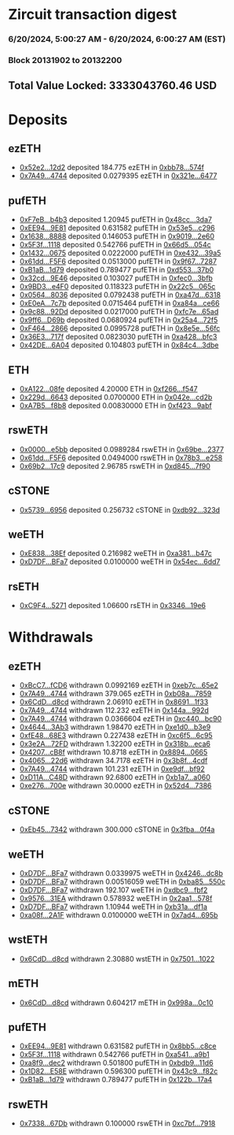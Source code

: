 # Zircuit transaction digest
### 6/20/2024, 5:00:27 AM - 6/20/2024, 6:00:27 AM (EST)
### Block 20131902 to 20132200

## Total Value Locked: 3333043760.46 USD

# Deposits
## ezETH
- [0x52e2...12d2](https://etherscan.io/address/0x52e2cc4E5743983193f956E88B9fE247B00e12d2) deposited 184.775 ezETH in [0xbb78...574f](https://etherscan.io/tx/0x52e2cc4E5743983193f956E88B9fE247B00e12d2)
- [0x7A49...4744](https://etherscan.io/address/0x7A493Be5c2ce014cD049Bf178a1ac0Db1B434744) deposited 0.0279395 ezETH in [0x321e...6477](https://etherscan.io/tx/0x7A493Be5c2ce014cD049Bf178a1ac0Db1B434744)
## pufETH
- [0xF7eB...b4b3](https://etherscan.io/address/0xF7eB1b052F6Dea97D48258A96072C8417773b4b3) deposited 1.20945 pufETH in [0x48cc...3da7](https://etherscan.io/tx/0xF7eB1b052F6Dea97D48258A96072C8417773b4b3)
- [0xEE94...9E81](https://etherscan.io/address/0xEE9484571b75FB89B4c3E4685b305f5e24aD9E81) deposited 0.631582 pufETH in [0x53e5...c296](https://etherscan.io/tx/0xEE9484571b75FB89B4c3E4685b305f5e24aD9E81)
- [0x1638...8888](https://etherscan.io/address/0x16387991cb7767E90d2f42A2F26C00Ea76888888) deposited 0.146053 pufETH in [0x9019...2e60](https://etherscan.io/tx/0x16387991cb7767E90d2f42A2F26C00Ea76888888)
- [0x5F3f...1118](https://etherscan.io/address/0x5F3f9E0bBe1b9Db008B30529c36aB41828A61118) deposited 0.542766 pufETH in [0x66d5...054c](https://etherscan.io/tx/0x5F3f9E0bBe1b9Db008B30529c36aB41828A61118)
- [0x1432...0675](https://etherscan.io/address/0x14328037051DF7596275fdb4df632319C7b90675) deposited 0.0222000 pufETH in [0xe432...39a5](https://etherscan.io/tx/0x14328037051DF7596275fdb4df632319C7b90675)
- [0x61dd...F5F6](https://etherscan.io/address/0x61dd7a4d040bD6d827B72eD257944e9eca1cF5F6) deposited 0.0513000 pufETH in [0x9f67...7287](https://etherscan.io/tx/0x61dd7a4d040bD6d827B72eD257944e9eca1cF5F6)
- [0xB1aB...1d79](https://etherscan.io/address/0xB1aB93437ecA3480089e828748c8d4be9b8D1d79) deposited 0.789477 pufETH in [0xd553...37b0](https://etherscan.io/tx/0xB1aB93437ecA3480089e828748c8d4be9b8D1d79)
- [0x32cd...9E46](https://etherscan.io/address/0x32cd18f9A2170395712c7447526C224bfEC39E46) deposited 0.103027 pufETH in [0xfec0...3bfb](https://etherscan.io/tx/0x32cd18f9A2170395712c7447526C224bfEC39E46)
- [0x9BD3...e4F0](https://etherscan.io/address/0x9BD38Bc23F20E693Fb0772958107582cFdc9e4F0) deposited 0.118323 pufETH in [0x22c5...065c](https://etherscan.io/tx/0x9BD38Bc23F20E693Fb0772958107582cFdc9e4F0)
- [0x0564...8036](https://etherscan.io/address/0x0564BccF959d0BA53A51ecbc5CD02A7a03fA8036) deposited 0.0792438 pufETH in [0xa47d...6318](https://etherscan.io/tx/0x0564BccF959d0BA53A51ecbc5CD02A7a03fA8036)
- [0xE0eA...7c7b](https://etherscan.io/address/0xE0eA0F21B07aAF14b20467732726a6B1670e7c7b) deposited 0.0715464 pufETH in [0xa84a...ce66](https://etherscan.io/tx/0xE0eA0F21B07aAF14b20467732726a6B1670e7c7b)
- [0x9c88...92Dd](https://etherscan.io/address/0x9c886dD4c7BcC4BD8a5956cAE1c9E26E992B92Dd) deposited 0.0217000 pufETH in [0xfc7e...65ad](https://etherscan.io/tx/0x9c886dD4c7BcC4BD8a5956cAE1c9E26E992B92Dd)
- [0x9ff6...D69b](https://etherscan.io/address/0x9ff6466708ca127B96d7cd45742b87D7f3D0D69b) deposited 0.0680924 pufETH in [0x25a4...72f5](https://etherscan.io/tx/0x9ff6466708ca127B96d7cd45742b87D7f3D0D69b)
- [0xF464...2866](https://etherscan.io/address/0xF464B0d90AA47aA65fF9A70CAE7B508397072866) deposited 0.0995728 pufETH in [0x8e5e...56fc](https://etherscan.io/tx/0xF464B0d90AA47aA65fF9A70CAE7B508397072866)
- [0x36E3...717f](https://etherscan.io/address/0x36E35D9325931c1C73F020A34Cc73baB8d15717f) deposited 0.0823030 pufETH in [0xa428...bfc3](https://etherscan.io/tx/0x36E35D9325931c1C73F020A34Cc73baB8d15717f)
- [0x42DE...6A04](https://etherscan.io/address/0x42DEca745BF4dF511A94bb7Dc31294cb41966A04) deposited 0.104803 pufETH in [0x84c4...3dbe](https://etherscan.io/tx/0x42DEca745BF4dF511A94bb7Dc31294cb41966A04)
## ETH
- [0xA122...08fe](https://etherscan.io/address/0xA122A87eA040ac97ABd3b7f8314d3F60dFDC08fe) deposited 4.20000 ETH in [0xf266...f547](https://etherscan.io/tx/0xA122A87eA040ac97ABd3b7f8314d3F60dFDC08fe)
- [0x229d...6643](https://etherscan.io/address/0x229df921Dd05c4035D9926805AB92499Cd176643) deposited 0.0700000 ETH in [0x042e...cd2b](https://etherscan.io/tx/0x229df921Dd05c4035D9926805AB92499Cd176643)
- [0xA7B5...f8b8](https://etherscan.io/address/0xA7B5E9E8fB5BE5C10eE50e7e0B6cfC2cB52bf8b8) deposited 0.00830000 ETH in [0xf423...9abf](https://etherscan.io/tx/0xA7B5E9E8fB5BE5C10eE50e7e0B6cfC2cB52bf8b8)
## rswETH
- [0x0000...e5bb](https://etherscan.io/address/0x0000be2e197509136cd7a0cBDC12D7569726e5bb) deposited 0.0989284 rswETH in [0x69be...2377](https://etherscan.io/tx/0x0000be2e197509136cd7a0cBDC12D7569726e5bb)
- [0x61dd...F5F6](https://etherscan.io/address/0x61dd7a4d040bD6d827B72eD257944e9eca1cF5F6) deposited 0.0494000 rswETH in [0x78b3...e258](https://etherscan.io/tx/0x61dd7a4d040bD6d827B72eD257944e9eca1cF5F6)
- [0x69b2...17c9](https://etherscan.io/address/0x69b2A220d1d0948d34Da622051be636DDeDD17c9) deposited 2.96785 rswETH in [0xd845...7f90](https://etherscan.io/tx/0x69b2A220d1d0948d34Da622051be636DDeDD17c9)
## cSTONE
- [0x5739...6956](https://etherscan.io/address/0x5739a629c02FAB913223A8DA6fa06Ae3196f6956) deposited 0.256732 cSTONE in [0xdb92...323d](https://etherscan.io/tx/0x5739a629c02FAB913223A8DA6fa06Ae3196f6956)
## weETH
- [0xE838...38Ef](https://etherscan.io/address/0xE838208D4213136DE74564018A8C8B4A5c6738Ef) deposited 0.216982 weETH in [0xa381...b47c](https://etherscan.io/tx/0xE838208D4213136DE74564018A8C8B4A5c6738Ef)
- [0xD7DF...BFa7](https://etherscan.io/address/0xD7DF7E085214743530afF339aFC420c7c720BFa7) deposited 0.0100000 weETH in [0x54ec...6dd7](https://etherscan.io/tx/0xD7DF7E085214743530afF339aFC420c7c720BFa7)
## rsETH
- [0xC9F4...5271](https://etherscan.io/address/0xC9F414aa264744D243cA1893e46cD588DF855271) deposited 1.06600 rsETH in [0x3346...19e6](https://etherscan.io/tx/0xC9F414aa264744D243cA1893e46cD588DF855271)
# Withdrawals
## ezETH
- [0xBcC7...fCD6](https://etherscan.io/address/0xBcC7Da6d9FA596A28C1d1b188f1EA26f901dfCD6) withdrawn 0.0992169 ezETH in [0xeb7c...65e2](https://etherscan.io/tx/0xBcC7Da6d9FA596A28C1d1b188f1EA26f901dfCD6)
- [0x7A49...4744](https://etherscan.io/address/0x7A493Be5c2ce014cD049Bf178a1ac0Db1B434744) withdrawn 379.065 ezETH in [0xb08a...7859](https://etherscan.io/tx/0x7A493Be5c2ce014cD049Bf178a1ac0Db1B434744)
- [0x6CdD...d8cd](https://etherscan.io/address/0x6CdD6334B7d60fA05Fa48a578DCb754a1D69d8cd) withdrawn 2.06910 ezETH in [0x8691...1f33](https://etherscan.io/tx/0x6CdD6334B7d60fA05Fa48a578DCb754a1D69d8cd)
- [0x7A49...4744](https://etherscan.io/address/0x7A493Be5c2ce014cD049Bf178a1ac0Db1B434744) withdrawn 112.232 ezETH in [0x144a...992d](https://etherscan.io/tx/0x7A493Be5c2ce014cD049Bf178a1ac0Db1B434744)
- [0x7A49...4744](https://etherscan.io/address/0x7A493Be5c2ce014cD049Bf178a1ac0Db1B434744) withdrawn 0.0366604 ezETH in [0xc440...bc90](https://etherscan.io/tx/0x7A493Be5c2ce014cD049Bf178a1ac0Db1B434744)
- [0x4644...3Ab3](https://etherscan.io/address/0x4644fcbb8502B63Fa75b194E096d0015c05D3Ab3) withdrawn 1.98470 ezETH in [0xe1d0...b3e9](https://etherscan.io/tx/0x4644fcbb8502B63Fa75b194E096d0015c05D3Ab3)
- [0xfE48...68E3](https://etherscan.io/address/0xfE484b51De1D73993872B8c6123269441F0b68E3) withdrawn 0.227438 ezETH in [0xc6f5...6c95](https://etherscan.io/tx/0xfE484b51De1D73993872B8c6123269441F0b68E3)
- [0x3e2A...72FD](https://etherscan.io/address/0x3e2AA477fcc6C63631737127720B6F4d092972FD) withdrawn 1.32200 ezETH in [0x318b...eca6](https://etherscan.io/tx/0x3e2AA477fcc6C63631737127720B6F4d092972FD)
- [0x4207...cB8f](https://etherscan.io/address/0x4207d829667E70CA3bE44a60AbbE3bac966DcB8f) withdrawn 10.8718 ezETH in [0x8894...0665](https://etherscan.io/tx/0x4207d829667E70CA3bE44a60AbbE3bac966DcB8f)
- [0x4065...22d6](https://etherscan.io/address/0x40651a6778401DdC7f2692dF5dDe69E5d81D22d6) withdrawn 34.7178 ezETH in [0x3b8f...4cdf](https://etherscan.io/tx/0x40651a6778401DdC7f2692dF5dDe69E5d81D22d6)
- [0x7A49...4744](https://etherscan.io/address/0x7A493Be5c2ce014cD049Bf178a1ac0Db1B434744) withdrawn 101.231 ezETH in [0xe9df...bf92](https://etherscan.io/tx/0x7A493Be5c2ce014cD049Bf178a1ac0Db1B434744)
- [0xD11A...C48D](https://etherscan.io/address/0xD11A293BEE1e1DfFC40f3bCa045767f4Af0AC48D) withdrawn 92.6800 ezETH in [0xb1a7...a060](https://etherscan.io/tx/0xD11A293BEE1e1DfFC40f3bCa045767f4Af0AC48D)
- [0xe276...700e](https://etherscan.io/address/0xe2768806620471D87771Da5195A6494800Dc700e) withdrawn 30.0000 ezETH in [0x52d4...7386](https://etherscan.io/tx/0xe2768806620471D87771Da5195A6494800Dc700e)
## cSTONE
- [0xEb45...7342](https://etherscan.io/address/0xEb4536003241348012A40470ba86934d141a7342) withdrawn 300.000 cSTONE in [0x3fba...0f4a](https://etherscan.io/tx/0xEb4536003241348012A40470ba86934d141a7342)
## weETH
- [0xD7DF...BFa7](https://etherscan.io/address/0xD7DF7E085214743530afF339aFC420c7c720BFa7) withdrawn 0.0339975 weETH in [0x4246...dc8b](https://etherscan.io/tx/0xD7DF7E085214743530afF339aFC420c7c720BFa7)
- [0xD7DF...BFa7](https://etherscan.io/address/0xD7DF7E085214743530afF339aFC420c7c720BFa7) withdrawn 0.00516059 weETH in [0xba85...550c](https://etherscan.io/tx/0xD7DF7E085214743530afF339aFC420c7c720BFa7)
- [0xD7DF...BFa7](https://etherscan.io/address/0xD7DF7E085214743530afF339aFC420c7c720BFa7) withdrawn 192.107 weETH in [0xdbc9...fbf2](https://etherscan.io/tx/0xD7DF7E085214743530afF339aFC420c7c720BFa7)
- [0x9576...31EA](https://etherscan.io/address/0x9576a8fdC64e1F3cE7060acB640F724178AE31EA) withdrawn 0.578932 weETH in [0x2aa1...578f](https://etherscan.io/tx/0x9576a8fdC64e1F3cE7060acB640F724178AE31EA)
- [0xD7DF...BFa7](https://etherscan.io/address/0xD7DF7E085214743530afF339aFC420c7c720BFa7) withdrawn 1.10944 weETH in [0xb31a...df1a](https://etherscan.io/tx/0xD7DF7E085214743530afF339aFC420c7c720BFa7)
- [0xa08f...2A1F](https://etherscan.io/address/0xa08f0168Be88Ef70ddC450Ac8bBEB44F096B2A1F) withdrawn 0.0100000 weETH in [0x7ad4...695b](https://etherscan.io/tx/0xa08f0168Be88Ef70ddC450Ac8bBEB44F096B2A1F)
## wstETH
- [0x6CdD...d8cd](https://etherscan.io/address/0x6CdD6334B7d60fA05Fa48a578DCb754a1D69d8cd) withdrawn 2.30880 wstETH in [0x7501...1022](https://etherscan.io/tx/0x6CdD6334B7d60fA05Fa48a578DCb754a1D69d8cd)
## mETH
- [0x6CdD...d8cd](https://etherscan.io/address/0x6CdD6334B7d60fA05Fa48a578DCb754a1D69d8cd) withdrawn 0.604217 mETH in [0x998a...0c10](https://etherscan.io/tx/0x6CdD6334B7d60fA05Fa48a578DCb754a1D69d8cd)
## pufETH
- [0xEE94...9E81](https://etherscan.io/address/0xEE9484571b75FB89B4c3E4685b305f5e24aD9E81) withdrawn 0.631582 pufETH in [0x8bb5...c8ce](https://etherscan.io/tx/0xEE9484571b75FB89B4c3E4685b305f5e24aD9E81)
- [0x5F3f...1118](https://etherscan.io/address/0x5F3f9E0bBe1b9Db008B30529c36aB41828A61118) withdrawn 0.542766 pufETH in [0xa541...a9b1](https://etherscan.io/tx/0x5F3f9E0bBe1b9Db008B30529c36aB41828A61118)
- [0xa8f9...dec2](https://etherscan.io/address/0xa8f99F5981d352622e1A7EbE9E90f0379327dec2) withdrawn 0.501800 pufETH in [0xbdb9...11d6](https://etherscan.io/tx/0xa8f99F5981d352622e1A7EbE9E90f0379327dec2)
- [0x1D82...E58E](https://etherscan.io/address/0x1D828DA9c07F3A6318Fe59955BF66Be902fcE58E) withdrawn 0.596300 pufETH in [0x43c9...f82c](https://etherscan.io/tx/0x1D828DA9c07F3A6318Fe59955BF66Be902fcE58E)
- [0xB1aB...1d79](https://etherscan.io/address/0xB1aB93437ecA3480089e828748c8d4be9b8D1d79) withdrawn 0.789477 pufETH in [0x122b...17a4](https://etherscan.io/tx/0xB1aB93437ecA3480089e828748c8d4be9b8D1d79)
## rswETH
- [0x7338...67Db](https://etherscan.io/address/0x7338AA6E0E3f70Ee536C0e143ea43b59190567Db) withdrawn 0.100000 rswETH in [0xc7bf...7918](https://etherscan.io/tx/0x7338AA6E0E3f70Ee536C0e143ea43b59190567Db)
